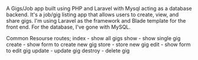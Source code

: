 A Gigs/Job app built using PHP and Laravel with Mysql acting as a database backend.
It's a job/gig listing app that allows users to create, view, and share gigs. I'm using Laravel as the framework and Blade template for the front end. For the database, I've gone with MySQL.

Common Resourse routes;
index - show all gigs
show - show single gig
create - show form to create new gig
store - store new gig
edit - show form to edit gig
update - update gig
destroy - delete gig
